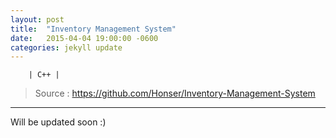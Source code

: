 ```yaml
---
layout: post
title:  "Inventory Management System"
date:   2015-04-04 19:00:00 -0600
categories: jekyll update
---
```

        | C++ |

>Source : <https://github.com/Honser/Inventory-Management-System>


--- 

Will be updated soon :)

